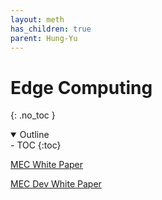 ```yaml
---
layout: meth
has_children: true
parent: Hung-Yu
---
```

# Edge Computing
{: .no_toc }

<details open markdown="block">
  <summary>
    Outline
  </summary>
- TOC
{:toc}
</details>

[MEC White Paper](MEC%20White%20Paper)

[MEC Dev White Paper](MEC%20Dev%20White%20Paper)
